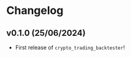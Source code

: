 # Changelog

<!--next-version-placeholder-->

## v0.1.0 (25/06/2024)

- First release of `crypto_trading_backtester`!